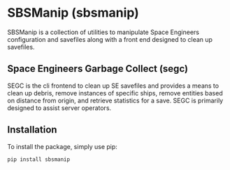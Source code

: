 SBSManip (sbsmanip)
===================

SBSManip is a collection of utilities to manipulate Space Engineers configuration and savefiles along with a front end designed to clean up savefiles.

Space Engineers Garbage Collect (segc)
--------------------------------------

SEGC is the cli frontend to clean up SE savefiles and provides a means to clean up debris, remove instances of specific ships, remove entities based on distance from origin, and retrieve statistics for a save. SEGC is primarily designed to assist server operators.

Installation
------------

To install the package, simply use pip:

    pip install sbsmanip